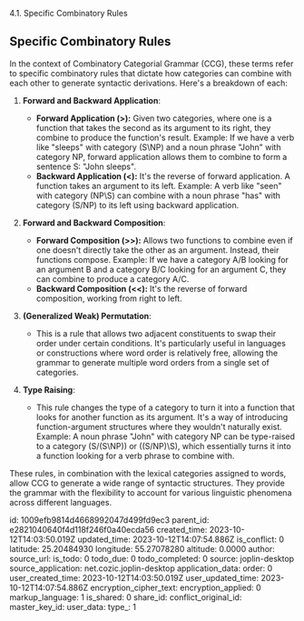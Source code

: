 4.1. Specific Combinatory Rules

## Specific Combinatory Rules

In the context of Combinatory Categorial Grammar (CCG), these terms refer to specific combinatory rules that dictate how categories can combine with each other to generate syntactic derivations. Here's a breakdown of each:

1. **Forward and Backward Application**:
   - **Forward Application (>):** Given two categories, where one is a function that takes the second as its argument to its right, they combine to produce the function's result.
     Example: If we have a verb like "sleeps" with category (S\NP) and a noun phrase "John" with category NP, forward application allows them to combine to form a sentence S: "John sleeps".
   - **Backward Application (<):** It's the reverse of forward application. A function takes an argument to its left.
     Example: A verb like "seen" with category (NP\S) can combine with a noun phrase "has" with category (S/NP) to its left using backward application.

2. **Forward and Backward Composition**:
   - **Forward Composition (>>):** Allows two functions to combine even if one doesn't directly take the other as an argument. Instead, their functions compose.
     Example: If we have a category A/B looking for an argument B and a category B/C looking for an argument C, they can combine to produce a category A/C.
   - **Backward Composition (<<):** It's the reverse of forward composition, working from right to left.

3. **(Generalized Weak) Permutation**:
   - This is a rule that allows two adjacent constituents to swap their order under certain conditions. It's particularly useful in languages or constructions where word order is relatively free, allowing the grammar to generate multiple word orders from a single set of categories.

4. **Type Raising**:
   - This rule changes the type of a category to turn it into a function that looks for another function as its argument. It's a way of introducing function-argument structures where they wouldn't naturally exist.
     Example: A noun phrase "John" with category NP can be type-raised to a category (S/(S\NP)) or ((S/NP)\S), which essentially turns it into a function looking for a verb phrase to combine with.

These rules, in combination with the lexical categories assigned to words, allow CCG to generate a wide range of syntactic structures. They provide the grammar with the flexibility to account for various linguistic phenomena across different languages.

id: 1009efb9814d4668992047d499fd9ec3
parent_id: e2821040640f4d118f246f0a40ecda56
created_time: 2023-10-12T14:03:50.019Z
updated_time: 2023-10-12T14:07:54.886Z
is_conflict: 0
latitude: 25.20484930
longitude: 55.27078280
altitude: 0.0000
author: 
source_url: 
is_todo: 0
todo_due: 0
todo_completed: 0
source: joplin-desktop
source_application: net.cozic.joplin-desktop
application_data: 
order: 0
user_created_time: 2023-10-12T14:03:50.019Z
user_updated_time: 2023-10-12T14:07:54.886Z
encryption_cipher_text: 
encryption_applied: 0
markup_language: 1
is_shared: 0
share_id: 
conflict_original_id: 
master_key_id: 
user_data: 
type_: 1